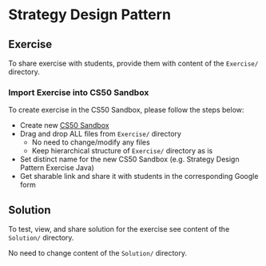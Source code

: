 # Strategy Design Pattern

## Exercise
To share exercise with students, provide them with content of the `Exercise/` directory.
### Import Exercise into CS50 Sandbox
To create exercise in the CS50 Sandbox, please follow the steps below:
* Create new [CS50 Sandbox](https://sandbox.cs50.io)
* Drag and drop ALL files from `Exercise/` directory
  * No need to change/modify any files
  * Keep hierarchical structure of `Exercise/` directory as is
* Set distinct name for the new CS50 Sandbox (e.g. Strategy Design Pattern Exercise Java)
* Get sharable link and share it with students in the corresponding Google form

## Solution
To test, view, and share solution for the exercise see content of the `Solution/` directory.

No need to change content of the `Solution/` directory.
